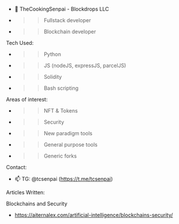 - 👋 TheCookingSenpai - Blockdrops LLC

- >> Fullstack developer
- >> Blockchain developer

Tech Used:

- >> Python
- >> JS (nodeJS, expressJS, parcelJS)
- >> Solidity
- >> Bash scripting

Areas of interest:

- >> NFT & Tokens
- >> Security
- >> New paradigm tools
- >> General purpose tools
- >> Generic forks

Contact:

- 📫 TG: @tcsenpai (https://t.me/tcsenpai) 

Articles Written:

Blockchains and Security
- https://aiternalex.com/artificial-intelligence/blockchains-security/




